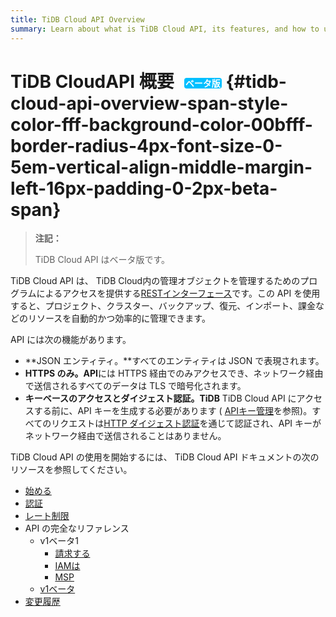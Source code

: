 ```yaml
---
title: TiDB Cloud API Overview
summary: Learn about what is TiDB Cloud API, its features, and how to use API to manage your TiDB Cloud clusters.
---
```


# TiDB CloudAPI 概要<span style="color: #fff; background-color: #00bfff; border-radius: 4px; font-size: 0.5em; vertical-align: middle; margin-left: 16px; padding: 0 2px;">ベータ版</span> {#tidb-cloud-api-overview-span-style-color-fff-background-color-00bfff-border-radius-4px-font-size-0-5em-vertical-align-middle-margin-left-16px-padding-0-2px-beta-span}

> **注記：**
>
> TiDB Cloud API はベータ版です。

TiDB Cloud API は、 TiDB Cloud内の管理オブジェクトを管理するためのプログラムによるアクセスを提供する[RESTインターフェース](https://en.wikipedia.org/wiki/Representational_state_transfer)です。この API を使用すると、プロジェクト、クラスター、バックアップ、復元、インポート、課金などのリソースを自動的かつ効率的に管理できます。

API には次の機能があります。

-   **JSON エンティティ。**すべてのエンティティは JSON で表現されます。
-   **HTTPS のみ。API**には HTTPS 経由でのみアクセスでき、ネットワーク経由で送信されるすべてのデータは TLS で暗号化されます。
-   **キーベースのアクセスとダイジェスト認証。TiDB** TiDB Cloud API にアクセスする前に、API キーを生成する必要があります ( [APIキー管理](https://docs.pingcap.com/tidbcloud/api/v1beta#section/Authentication/API-key-management)を参照)。すべてのリクエストは[HTTP ダイジェスト認証](https://en.wikipedia.org/wiki/Digest_access_authentication)を通じて認証され、API キーがネットワーク経由で送信されることはありません。

TiDB Cloud API の使用を開始するには、 TiDB Cloud API ドキュメントの次のリソースを参照してください。

-   [始める](https://docs.pingcap.com/tidbcloud/api/v1beta#section/Get-Started)
-   [認証](https://docs.pingcap.com/tidbcloud/api/v1beta#section/Authentication)
-   [レート制限](https://docs.pingcap.com/tidbcloud/api/v1beta#section/Rate-Limiting)
-   API の完全なリファレンス
    -   v1ベータ1
        -   [請求する](https://docs.pingcap.com/tidbcloud/api/v1beta1/billing)
        -   [IAMは](https://docs.pingcap.com/tidbcloud/api/v1beta1/iam)
        -   [MSP](https://docs.pingcap.com/tidbcloud/api/v1beta1/msp)
    -   [v1ベータ](https://docs.pingcap.com/tidbcloud/api/v1beta#tag/Project)
-   [変更履歴](https://docs.pingcap.com/tidbcloud/api/v1beta#section/API-Changelog)
